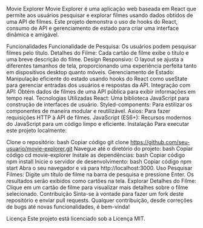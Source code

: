 Movie Explorer
Movie Explorer é uma aplicação web baseada em React que permite aos usuários pesquisar e explorar filmes usando dados obtidos de uma API de filmes. Este projeto demonstra o uso de hooks do React, consumo de API e gerenciamento de estado para criar uma interface dinâmica e amigável.

Funcionalidades
Funcionalidade de Pesquisa: Os usuários podem pesquisar filmes pelo título.
Detalhes do Filme: Cada cartão de filme exibe o título e uma breve descrição do filme.
Design Responsivo: O layout se ajusta a diferentes tamanhos de tela, proporcionando uma experiência perfeita tanto em dispositivos desktop quanto móveis.
Gerenciamento de Estado: Manipulação eficiente do estado usando hooks do React como useState para gerenciar entradas dos usuários e respostas da API.
Integração com API: Obtém dados de filmes de uma API pública para exibir informações em tempo real.
Tecnologias Utilizadas
React: Uma biblioteca JavaScript para construção de interfaces de usuário.
Styled-components: Para estilizar os componentes de maneira modular e reutilizável.
Axios: Para fazer requisições HTTP à API de filmes.
JavaScript (ES6+): Recursos modernos do JavaScript para um código limpo e eficiente.
Instalação
Para executar este projeto localmente:

Clone o repositório:
bash
Copiar código
git clone https://github.com/seu-usuario/movie-explorer.git
Navegue até o diretório do projeto:
bash
Copiar código
cd movie-explorer
Instale as dependências:
bash
Copiar código
npm install
Inicie o servidor de desenvolvimento:
bash
Copiar código
npm start
Abra o seu navegador e vá para http://localhost:3000.
Uso
Pesquisar Filmes: Digite um título de filme na barra de pesquisa e pressione Enter. Os resultados serão exibidos como cartões na tela.
Explorar Detalhes do Filme: Clique em um cartão de filme para visualizar mais detalhes sobre o filme selecionado.
Contribuição
Sinta-se à vontade para fazer um fork deste repositório e enviar pull requests. Qualquer contribuição, desde correções de bugs até novas funcionalidades, é bem-vinda!

Licença
Este projeto está licenciado sob a Licença MIT.
